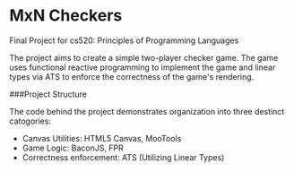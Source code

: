 # MxN Checkers
Final Project for cs520: Principles of Programming Languages

The project aims to create a simple two-player checker game. The game uses functional reactive programming to implement the game and linear types via ATS to enforce the correctness of the game's rendering.

###Project Structure

The code behind the project demonstrates organization into three destinct catogories:

* Canvas Utilities: HTML5 Canvas, MooTools
* Game Logic: BaconJS, FPR
* Correctness enforcement: ATS (Utilizing Linear Types)

